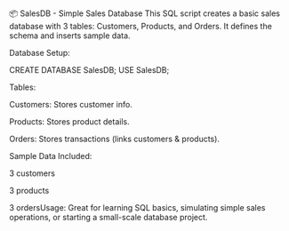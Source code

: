 📦 SalesDB - Simple Sales Database
This SQL script creates a basic sales database with 3 tables: Customers, Products, and Orders. It defines the schema and inserts sample data.

Database Setup:

CREATE DATABASE SalesDB;
USE SalesDB;

Tables:

Customers: Stores customer info.

Products: Stores product details.

Orders: Stores transactions (links customers & products).

Sample Data Included:

3 customers

3 products


3 ordersUsage:
Great for learning SQL basics, simulating simple sales operations, or starting a small-scale database project.



